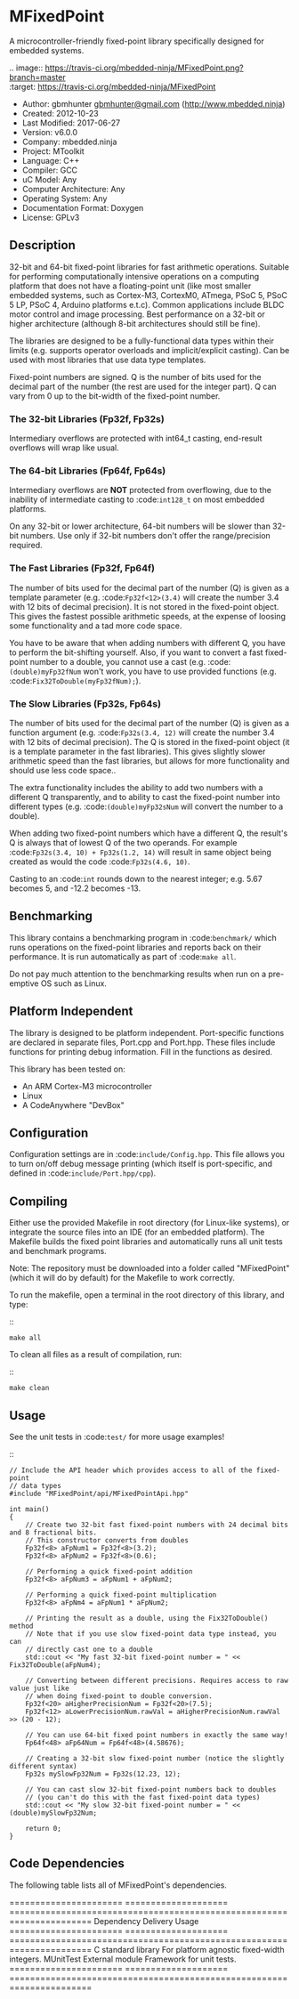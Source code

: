 # MFixedPoint


A microcontroller-friendly fixed-point library specifically designed for embedded systems.


.. image:: https://travis-ci.org/mbedded-ninja/MFixedPoint.png?branch=master   
	:target: https://travis-ci.org/mbedded-ninja/MFixedPoint

- Author: gbmhunter <gbmhunter@gmail.com> (http://www.mbedded.ninja)
- Created: 2012-10-23
- Last Modified: 2017-06-27
- Version: v6.0.0
- Company: mbedded.ninja
- Project: MToolkit
- Language: C++
- Compiler: GCC	
- uC Model: Any
- Computer Architecture: Any
- Operating System: Any
- Documentation Format: Doxygen
- License: GPLv3

## Description


32-bit and 64-bit fixed-point libraries for fast arithmetic operations. Suitable for performing computationally intensive operations
on a computing platform that does not have a floating-point unit (like most smaller embedded systems, such as Cortex-M3, CortexM0,
ATmega, PSoC 5, PSoC 5 LP, PSoC 4, Arduino platforms e.t.c). Common applications include BLDC motor control and image processing.
Best performance on a 32-bit or higher architecture (although 8-bit architectures should still be fine). 

The libraries are designed to be a fully-functional data types within their limits (e.g. supports operator overloads and implicit/explicit casting). Can be used with
most libraries that use data type templates.

Fixed-point numbers are signed. Q is the number of bits used for the decimal part of the number (the rest are used for the integer part). Q can vary from 0 up to the bit-width of the fixed-point number.

### The 32-bit Libraries (Fp32f, Fp32s)


Intermediary overflows are protected with int64_t casting, end-result overflows will wrap like usual. 

### The 64-bit Libraries (Fp64f, Fp64s)

Intermediary overflows are **NOT** protected from overflowing, due to the inability of intermediate casting to :code:`int128_t` on most embedded platforms.

On any 32-bit or lower architecture, 64-bit numbers will be slower than 32-bit numbers. Use only if 32-bit numbers don't offer
the range/precision required.

### The Fast Libraries (Fp32f, Fp64f)

The number of bits used for the decimal part of the number (Q) is given as a template parameter (e.g. :code:`Fp32f<12>(3.4)` will create the number 3.4 with 12 bits of decimal precision). It is not stored in the fixed-point object. This gives the fastest possible arithmetic speeds, at the expense of loosing some functionality and a tad more code space.

You have to be aware that when adding numbers with different Q, you have to perform the bit-shifting yourself. Also, if you want to convert a fast fixed-point number to a double, you cannot use a cast (e.g. :code:`(double)myFp32fNum` won't work, you have to use provided functions (e.g. :code:`Fix32ToDouble(myFp32fNum);`).

### The Slow Libraries (Fp32s, Fp64s)

The number of bits used for the decimal part of the number (Q) is given as a function argument (e.g. :code:`Fp32s(3.4, 12)` will create the number 3.4 with 12 bits of decimal precision). The Q is stored in the fixed-point object (it is a template parameter in the fast libraries). This gives slightly slower arithmetic speed than the fast libraries, but allows for more functionality and should use less code space..

The extra functionality includes the ability to add two numbers with a different Q transparently, and to ability to cast the fixed-point number into different types (e.g. :code:`(double)myFp32sNum` will convert the number to a double).

When adding two fixed-point numbers which have a different Q, the result's Q is always that of lowest Q of the two operands. For example :code:`Fp32s(3.4, 10) + Fp32s(1.2, 14)` will result in same object being created as would the code :code:`Fp32s(4.6, 10)`. 

Casting to an :code:`int` rounds down to the nearest integer; e.g. 5.67 becomes 5, and -12.2 becomes -13.

## Benchmarking

This library contains a benchmarking program in :code:`benchmark/` which runs operations on the fixed-point libraries and reports back on their performance. It is run automatically as part of :code:`make all`.

Do not pay much attention to the benchmarking results when run on a pre-emptive OS such as Linux.

## Platform Independent

The library is designed to be platform independent. Port-specific functions are declared in separate files, Port.cpp and Port.hpp. These files include functions for printing debug information. Fill in the functions as desired.

This library has been tested on:
- An ARM Cortex-M3 microcontroller
- Linux
- A CodeAnywhere "DevBox"

## Configuration

Configuration settings are in :code:`include/Config.hpp`. This file allows you to turn on/off debug message printing (which itself is port-specific, and defined in :code:`include/Port.hpp/cpp`).

## Compiling

Either use the provided Makefile in root directory (for Linux-like systems), or integrate the source files into an IDE (for an embedded platform). The Makefile builds the fixed point libraries and automatically runs all unit tests and benchmark programs.

Note: The repository must be downloaded into a folder called "MFixedPoint" (which it will do by default) for the Makefile to work correctly.

To run the makefile, open a terminal in the root directory of this library, and type:

::

	make all
	
To clean all files as a result of compilation, run:

::

	make clean

## Usage

See the unit tests in :code:`test/` for more usage examples!

::

	// Include the API header which provides access to all of the fixed-point
	// data types
	#include "MFixedPoint/api/MFixedPointApi.hpp"

	int main()
	{
		// Create two 32-bit fast fixed-point numbers with 24 decimal bits and 8 fractional bits.
		// This constructor converts from doubles
		Fp32f<8> aFpNum1 = Fp32f<8>(3.2);
		Fp32f<8> aFpNum2 = Fp32f<8>(0.6);
		
		// Performing a quick fixed-point addition
		Fp32f<8> aFpNum3 = aFpNum1 + aFpNum2;
		
		// Performing a quick fixed-point multiplication
		Fp32f<8> aFpNm4 = aFpNum1 * aFpNum2;
		
		// Printing the result as a double, using the Fix32ToDouble() method
		// Note that if you use slow fixed-point data type instead, you can 
		// directly cast one to a double 
		std::cout << "My fast 32-bit fixed-point number = " << Fix32ToDouble(aFpNum4);
		
		// Converting between different precisions. Requires access to raw value just like
		// when doing fixed-point to double conversion.
		Fp32f<20> aHigherPrecisionNum = Fp32f<20>(7.5);
		Fp32f<12> aLowerPrecisionNum.rawVal = aHigherPrecisionNum.rawVal >> (20 - 12);
		
		// You can use 64-bit fixed point numbers in exactly the same way!
		Fp64f<48> aFp64Num = Fp64f<48>(4.58676);
		
		// Creating a 32-bit slow fixed-point number (notice the slightly different syntax)
		Fp32s mySlowFp32Num = Fp32s(12.23, 12);
		
		// You can cast slow 32-bit fixed-point numbers back to doubles
		// (you can't do this with the fast fixed-point data types)
		std::cout << "My slow 32-bit fixed-point number = " << (double)mySlowFp32Num; 
		
		return 0;
	}

## Code Dependencies

The following table lists all of MFixedPoint's dependencies.

====================== ==================== ======================================================================
Dependency             Delivery             Usage
====================== ==================== ======================================================================
<cstdint>              C standard library   For platform agnostic fixed-width integers.
MUnitTest              External module      Framework for unit tests.
====================== ==================== ======================================================================
	
